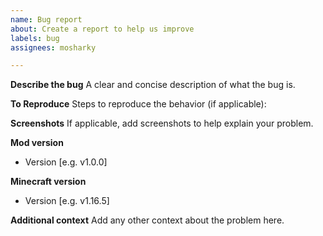 ```yaml
---
name: Bug report
about: Create a report to help us improve
labels: bug
assignees: mosharky

---
```


**Describe the bug**
A clear and concise description of what the bug is.

**To Reproduce**
Steps to reproduce the behavior (if applicable):

**Screenshots**
If applicable, add screenshots to help explain your problem.

**Mod version**
 - Version [e.g. v1.0.0]

**Minecraft version**
- Version [e.g. v1.16.5]

**Additional context**
Add any other context about the problem here.
